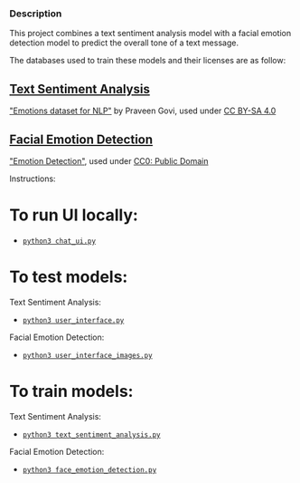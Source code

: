 ### Description
This project combines a text sentiment analysis model with a facial emotion detection model to predict the overall tone of a text message.

The databases used to train these models and their licenses are as follow:

## [Text Sentiment Analysis](emotions_dataset_for_nlp.zip)
["Emotions dataset for NLP"](https://www.kaggle.com/datasets/praveengovi/emotions-dataset-for-nlp) by Praveen Govi, used under [CC BY-SA 4.0](https://creativecommons.org/licenses/by-sa/4.0/)

## [Facial Emotion Detection](emotion_detection_dataset.zip)
["Emotion Detection"](https://www.kaggle.com/datasets/ananthu017/emotion-detection-fer/data), used under [CC0: Public Domain](https://creativecommons.org/publicdomain/zero/1.0/)

Instructions:

# To run UI locally:
  - [```python3 chat_ui.py```](chat_ui.py)

# To test models:
Text Sentiment Analysis:
  - [```python3 user_interface.py```](user_interface.py)

Facial Emotion Detection:
  - [```python3 user_interface_images.py```](user_interface_images.py)

# To train models:
Text Sentiment Analysis:
  - [```python3 text_sentiment_analysis.py```](text_sentiment_analysis.py)

Facial Emotion Detection:
  - [```python3 face_emotion_detection.py```](face_emotion_detection.py)



